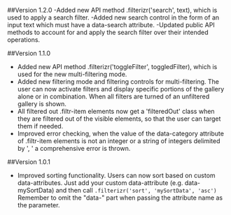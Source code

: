 ##Version 1.2.0
-Added new API method .filterizr('search', text), which is used to apply a search filter.
-Added new search control in the form of an input text which must have a data-search attribute.
-Updated public API methods to account for and apply the search filter over their intended operations.

##Version 1.1.0
* Added new API method .filterizr('toggleFilter', toggledFilter), which is used for the new multi-filtering mode.
* Added new filtering mode and filtering controls for multi-filtering. The user can now activate filters and display specific portions of the gallery alone or in combination. When all filters are turned of an unfiltered gallery is shown.
* All filtered out .filtr-item elements now get a 'filteredOut' class when they are filtered out of the visible elements, so that the user can target them if needed.
* Improved error checking, when the value of the data-category attribute of .filtr-item elements is not an integer or a string of integers delimited by ', ' a comprehensive error is thrown.

##Version 1.0.1
* Improved sorting functionality. Users can now sort based on custom data-attributes. Just add your custom data-attribute
(e.g. data-mySortData) and then call ```` .filterizr('sort', 'mySortData', 'asc') ```` Remember to omit the "data-" part when passing the attribute name as the parameter.
